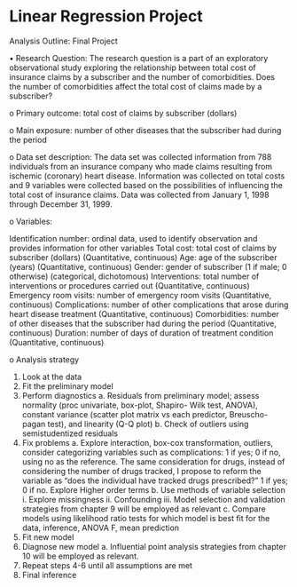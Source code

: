 # Linear Regression Project

Analysis Outline: Final Project

•	Research Question: The research question is a part of an exploratory observational study exploring the relationship between total cost of insurance claims by a subscriber and the number of comorbidities. Does the number of comorbidities affect the total cost of claims made by a subscriber?

o	Primary outcome: total cost of claims by subscriber (dollars)

o	Main exposure: number of other diseases that the subscriber had during the period

o	Data set description: The data set was collected information from 788 individuals from an insurance company who made claims resulting from ischemic (coronary) heart disease. Information was collected on total costs and 9 variables were collected based on the possibilities of influencing the total cost of insurance claims. Data was collected from January 1, 1998 through December 31, 1999. 

o	Variables:

  Identification number: ordinal data, used to identify observation and provides information for other variables 
  Total cost: total cost of claims by subscriber (dollars) (Quantitative, continuous)
  Age: age of the subscriber (years) (Quantitative, continuous)
  Gender: gender of subscriber (1 if male; 0 otherwise) (categorical, dichotomous)
  Interventions: total number of interventions or procedures carried out (Quantitative, continuous)
  Emergency room visits: number of emergency room visits (Quantitative, continuous)
  Complications: number of other complications that arose during heart disease treatment (Quantitative, continuous)
  Comorbidities: number of other diseases that the subscriber had during the period (Quantitative, continuous)
  Duration: number of days of duration of treatment condition (Quantitative, continuous)
  
 
o		Analysis strategy 
  1.	Look at the data
  2.	Fit the preliminary model 
  3.	Perform diagnostics
    a.	Residuals from preliminary model; assess normality (proc univariate, box-plot, Shapiro- Wilk test, ANOVA), constant variance (scatter plot matrix vs each         predictor, Breuscho-pagan test), and linearity (Q-Q plot)
    b.	Check of outliers using semistudentized residuals 
  4.	Fix problems
     a.	Explore interaction, box-cox transformation, outliers, consider categorizing variables such as complications: 1 if yes; 0 if no, using no as the reference. The same consideration for drugs, instead of considering the number of drugs tracked, I propose to reform the variable as “does the individual have tracked drugs prescribed?” 1 if yes; 0 if no. Explore Higher order terms 
     b.	Use methods of variable selection 
      i.	Explore missingness 
      ii.	Confounding 
      iii.	Model selection and validation strategies from chapter 9 will be employed as relevant
    c.	Compare models using likelihood ratio tests for which model is best fit for the data, inference, ANOVA F, mean prediction 
  5.	Fit new model 
  6.	Diagnose new model
    a.	Influential point analysis strategies from chapter 10 will be employed as relevant.
  7.	Repeat steps 4-6 until all assumptions are met
  8.	Final inference 

